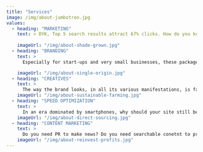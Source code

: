 ```yaml
---
title: "Services"
image: /img/about-jumbotron.jpg
values:
  - heading: "MARKETING"
    text: > DYK, Top 5 search results attract 67% clicks. How do you know that your digital marketing strategy works? If given a choice – high traffic+low conversions Vs low traffic+high conversion. What would you choose? Now, factor in Organic SEO Vs Paid Ads. Now factor in Time Vs Cost. Again, factor in ‘keyword’ competition Vs conversions. Optimize your Digital Marketing Strategy. Writing optimized for search is an intensely time consuming process. Finding the right mix of keywords that provide a balance in search traffic, competition, & CPC costs included.
      
    imageUrl: "/img/about-shade-grown.jpg"
  - heading: "BRANDING"
    text: >
      Especially for start-ups and very small businesses, these packages combine the design for your logo with a set of stationery, a website or an online shop. You'll be benefiting from the collective skills of our creative team and web team, with one point of call and an experienced account manager to guide you through the whole process. We design all the brandy bits and arrange them into a coherent, cohesive and organised one-ness that is the way your company looks and sounds to everyone it rubs shoulders with. There’s far more to brands than meets the eye — like what you do, how you do it and what it does for other people. DYK, we're exposed to 5000 brands/day.

    imageUrl: "/img/about-single-origin.jpg"
  - heading: "CREATIVES"
    text: >
      The way the brand looks, in all its various manifestations, is far more than the design of the logo. A logo is a symbol or wordmark, or a combination of the two, which personifies an individual company, or a range of products or services. Great design has an amazingly positive effect on any business. When this is applied consistently and in conjunction with a predetermined set of styles and elements — fonts, colours, photographs and graphics — it forms the cornerstone of the visual identity. We hire the best eyes to create your brand. We guide photons through mosaics of pixels to interact via people’s visual cortex and make them do things they otherwise wouldn't have done. Enuf said, perhaps?
    imageUrl: "/img/about-sustainable-farming.jpg"
  - heading: "SPEED OPTIMIZATION"
    text: >
      In an era dominated by smartphones, why should your site still be the 80s kid? Are you losing your clients to your competitor who runs a 10x faster site/app? By using web coding and employing latest browser optimization methods we can empower your customers do things quicker, easier and more reliably than other mere mortals. We specialise in bespoke website design, development to deployment. Business ready builds. Is your website slow? App/website hangs often? Un-responsive? We help you clean your code. By combining these different elements of your identity design, we can offer you a cohesive service and terrific value for money. 
    imageUrl: "/img/about-direct-sourcing.jpg"
  - heading: "CONTENT MARKETING"
    text: >
      Do you need PR to make news? Do you need searchable conetnt to promote biz? Do you need blogger outreach programs? Do you need to engage with relevant bloggers, vloggers, podcasters, and experts for promotions? <b>Are your press releases sitting idle? </b> Do you need to spread the word on your e-commerce discount vouchers? Do you need converage for your events? Do you need to lauch your products/services? Planning to make your website traffic 100% organic and content driven searches? As one of the leading brand design companies, we know how important it is for your business to make a good impression. 
    imageUrl: "/img/about-reinvest-profits.jpg"
---
```

